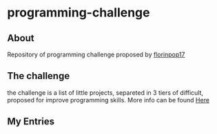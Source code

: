 # programming-challenge

## About
Repository of programming challenge proposed by [florinpop17](https://github.com/florinpop17/) 

## The challenge

the challenge is a list of little projects, separeted in 3 tiers of difficult, proposed for improve programming skills. More info can be found [Here](https://github.com/florinpop17/app-ideas)

## My Entries

